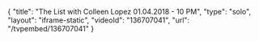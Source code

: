 {
    "title": "The List with Colleen Lopez 01.04.2018 - 10 PM",
    "type": "solo",
    "layout": "iframe-static",
    "videoId": "136707041",
    "url": "\/tvpembed\/136707041"
}
